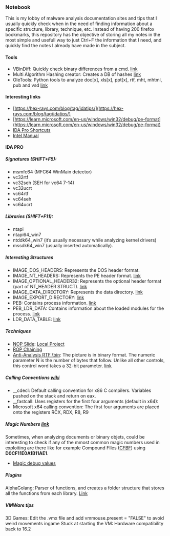 ### Notebook

This is my lobby of malware analysis documentation sites and tips that I usually quickly check when in the need of finding information about a specific structure, library, technique, etc. Instead of having 200 firefox bookmarks, this repository has the objective of storing all my notes in the most simple and usefull way to just Ctrl+F the information that I need, and quickly find the notes I already have made in the subject. 

#### Tools 

- VBinDiff: Quickly check binary differences from a cmd. [link](https://github.com/madsen/vbindiff)
- Multi Algorithm Hashing creator: Creates a DB of hashes [link](/projects/AntiDissasembly/APIhasher)
- OleTools: Python tools to analyze doc[x], xls[x], ppt[x], rtf, mht, mhtml, pub and vsd [link](https://github.com/decalage2/oletools)

#### Interesting links

- [https://hex-rays.com/blog/tag/idatips/](https://hex-rays.com/blog/tag/idatips/)
- [https://learn.microsoft.com/en-us/windows/win32/debug/pe-format](https://learn.microsoft.com/en-us/windows/win32/debug/pe-format)
- [IDA Pro Shortcuts](/static/IDA_Pro_Shortcuts.pdf)
- [Intel Manual](/static/325462-sdm-vol-1-2abcd-3abcd.pdf)


#### IDA PRO 

##### Signatures (SHIFT+F5): 

- msmfc64 (MFC64 WinMain detector)
- vc32rtf
- vc32seh (SEH for vc64 7-14)
- vc32ucrt
- vc64rtf
- vc64seh
- vc64ucrt

##### Libraries (SHIFT+F11): 

- ntapi
- ntapi64_win7
- ntddk64_win7 (it’s usually necessary while analyzing kernel drivers)
- mssdk64_win7 (usually inserted automatically). 

##### Interesting Structures

- IMAGE_DOS_HEADERS: Represents the DOS header format.
- IMAGE_NT_HEADERS: Represents the PE header format. [link](https://learn.microsoft.com/en-us/windows/win32/api/winnt/ns-winnt-image_nt_headers32)
- IMAGE_OPTIONAL_HEADER32: Represents the optional header format (part of NT_HEADER STRUCT). [link](https://learn.microsoft.com/en-us/windows/win32/api/winnt/ns-winnt-image_optional_header32)
- IMAGE_DATA_DIRECTORY: Represents the data directory. [link](https://learn.microsoft.com/en-us/windows/win32/api/winnt/ns-winnt-image_data_directory)
- IMAGE_EXPORT_DIRECTORY: [link](http://pinvoke.net/default.aspx/Structures.IMAGE_EXPORT_DIRECTORY)
- PEB: Contains process information. [link](https://learn.microsoft.com/en-us/windows/win32/api/winternl/ns-winternl-peb)
- PEB_LDR_DATA: Contains information about the loaded modules for the process. [link](https://learn.microsoft.com/en-us/windows/win32/api/winternl/ns-winternl-peb_ldr_data)
- LDR_DATA_TABLE: [link](https://www.geoffchappell.com/studies/windows/km/ntoskrnl/inc/api/ntldr/ldr_data_table_entry.htm)


##### Techniques

- [NOP Slide](https://unprotect.it/technique/nop-sled/): [Local Project](https://github.com/adanto/notebook/blob/main/projects/AntiDissasembly/NopSlide/NopSlide/Main.cpp)
- [ROP Chaining](https://www.ired.team/offensive-security/code-injection-process-injection/binary-exploitation/rop-chaining-return-oriented-programming)
- [Anti-Analysis RTF \bin](https://www.decalage.info/rtf_tricks#Trick_5:_Binary_Data_Within_the_Hex-encoded_Data): The picture is in binary format. The numeric parameter N is the number of bytes that follow. Unlike all other controls, this control word takes a 32-bit parameter. [link](https://www.biblioscape.com/rtf15_spec.htm)


##### Calling Conventions [wiki](https://en.wikipedia.org/wiki/X86_calling_conventions#x86-64_calling_conventions)

- \__cdecl: Default calling convention for x86 C compilers. Variables pushed on the stack and return on eax. 
- \__fastcall: Uses registers for the first four arguments (default in x64): 
- Microsoft x64 calling convention: The first four arguments are placed onto the registers RCX, RDX, R8, R9

##### Magic Numbers [link](https://en.wikipedia.org/wiki/List_of_file_signatures)

Sometimes, when analyzing documents or binary objets, could be interesting to check if any of the mmost common magic numbers used in exploiting are there like for example Compound FIles ([CFBF](https://en.wikipedia.org/wiki/Compound_File_Binary_Format)) using **D0CF11E0A1B11AE1**.

- [Magic debug values ](https://en.wikipedia.org/wiki/Magic_number_(programming))

##### Plugins 

AlphaGolang: Parser of functions, and creates a folder structure that stores all the functions from each library.  [Link](https://github.com/SentineLabs/AlphaGolang)

##### VMWare tips 

3D Games: Edit the .vmx file and add vmmouse.present = "FALSE" to avoid weird movements ingame
Stuck at starting the VM: Hardware compatibility back to 16.2
